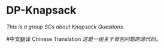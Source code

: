 # DP-Knapsack
*This is a group SCs about Knapsack Questions.*

#中文翻译 Chinese Translation
*这是一组关于背包问题的源代码。*
